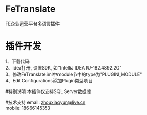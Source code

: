 # FeTranslate
FE企业运营平台多语言插件

# 插件开发
1、下载代码<br/>
2、idea打开, 设置SDK, 如"IntelliJ IDEA IU-182.4892.20"<br/>
3、修改FeTranslate.iml中module节中的type为"PLUGIN_MODULE"<br/>
4、Edit Configurations添加Plugin类型项目

#特别说明
本插件仅支持SQL Server数据库

#技术支持
email: zhouxiaoyun@live.cn<br/>
mobile: 18666145353
